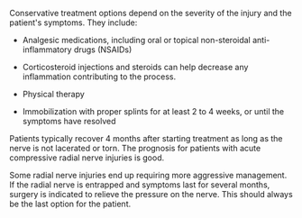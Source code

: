 Conservative treatment options depend on the severity of the injury and the patient's symptoms. They include:

- Analgesic medications, including oral or topical non-steroidal anti-inflammatory drugs (NSAIDs)

- Corticosteroid injections and steroids can help decrease any inflammation contributing to the process.

- Physical therapy

- Immobilization with proper splints for at least 2 to 4 weeks, or until the symptoms have resolved

Patients typically recover 4 months after starting treatment as long as the nerve is not lacerated or torn. The prognosis for patients with acute compressive radial nerve injuries is good.

Some radial nerve injuries end up requiring more aggressive management. If the radial nerve is entrapped and symptoms last for several months, surgery is indicated to relieve the pressure on the nerve. This should always be the last option for the patient.